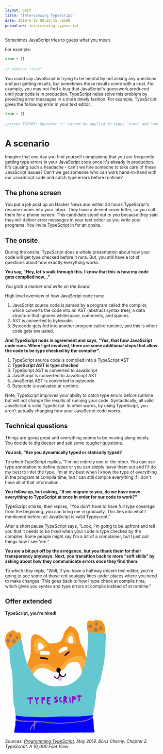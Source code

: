 ```yaml
---
layout: post
title: "Interviewing TypeScript"
date: 2019-6-18 00:03:15 -0500
permalink: interviewing_typescript
---
```


Sometimes JavaScript tries to guess what you mean.

For example:

```javascript
true + []

// returns "true"
```

You could say JavaScript is trying to be helpful by not asking any questions and just getting results, but sometimes those results come with a cost. For example, you may not find a bug that JavaScript's guesswork produced until your code is in production. TypeScript helps solve this problem by providing error messages in a more timely fashion. For example, TypeScript gives the following error in your text editor.

```typescript
true + []

//error TS2365: Operator '+' cannot be applied to types 'true' and 'never[]'.
```

# A scenario
Imagine that one day you find yourself complaining that you are frequently getting type errors in your JavaScript code once it's already in production. It's causing such a headache - can't we hire someone to take care of these JavaScript issues? Can't we get someone who can work hand-in-hand with our JavaScript code and catch type errors before runtime?

## The phone screen

You put a job post up on Hacker News and within 24 hours TypeScript's resume comes into your inbox. They have a decent cover letter, so you call them for a phone screen. This candidate stood out to you because they said they will deliver error messages in your text editor as you write your programs. You invite TypeScript in for an onsite.

## The onsite

During the onsite, TypeScript does a whole presentation about how your code will get type checked before it runs. But, you still have a lot of questions about how exactly everything works. 

**You say, "Hey, let's walk through this. I know that this is how my code gets compiled now..."**

*You grab a marker and write on the board:*

High level overview of how JavaScript code runs:

1. JavaScript source code is parsed by a program called the compiler, which converts the code into an AST (abstract syntax tree), a data structure that ignores whitespace, comments, and spaces.
2. AST is converted to bytecode.
3. Bytecode gets fed into another program called runtime, and this is when code gets evaluated. 

**And TypeScript nods in agreement and says, "Yes, that how JavaScript code runs. When I get involved, there are some additional steps that allow the code to be type checked by the compiler".**

1. TypeScript source code is compiled into a TypeScript AST
2. **TypeScript AST is type checked**
3. TypeScript AST is converted to JavaScript
4. JavaScript is converted to JavaScript AST
5. JavaScript AST is converted to bytecode.
6. Bytecode is evaluated at runtime.

Note, TypeScript improves your ability to catch type errors before runtime but will not change the results of running your code. Syntactically, all valid JavaScript is valid TypeScript. In other words, by using TypeScript, you aren't actually changing how your JavaScript code works.

## Technical questions
Things are going great and everything seems to be moving along nicely. You decide to dig deeper and ask some tougher questions. 

**You ask, "Are you dynamically typed or statically typed?**

To which TypeScript replies, "I'm not entirely one or the other. You can use type annotation to define types or you can simply leave them out and I'll do my best to infer the type. I'm at my best when I know the type of everything in the program at compile time, but I can still compile everything if I don't have all of that information. 

**You follow up, but asking, "If we migrate to you, do we have move everything to TypeScript at once in order for our code to work?"**

TypeScript smirks, then replies, "You don't have to have full type coverage from the beginning, you can bring me in gradually. This ties into what I mentioned before: all JavaScript is valid Typescript."

After a short pause TypeScript says, "Look, I'm going to be upfront and tell you that it needs to be fixed when your code is type checked by the compiler. Some people might say I'm a bit of a complainer, but I just call things how I see 'em."

**You are a bit put off by the arrogance, but you thank them for their transparency anyways. Next, you transition back to more "soft skills" by asking about how they communicate errors once they find them.**

To which they reply, "Well, if you have a halfway decent text editor, you're going to see some of those red squiggly lines under places where you need to make changes. This goes back to how I type check at compile time, which gives you syntax and type errors at compile instead of at runtime."

## Offer extended

**TypeScript, you're hired!**

<div class="friends">
  <a href="/img/hired_shiba.svg">
    <img src="/img/hired_shiba.svg" alt="drawing of shiba raising hands in celebration wearing a shirt that says typescript"/>
  </a>
</div>


*Sources: [Programming TypeScript](http://shop.oreilly.com/product/0636920158059.do), May 2019. Boris Cherny. Chapter 2. TypeScript: A 10_000 Foot View*


